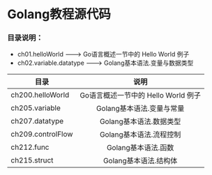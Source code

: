 # Golang教程源代码


### 目录说明：

- ch01.helloWorld ---> Go语言概述一节中的 Hello World 例子
- ch02.variable.datatype  ---> Golang基本语法.变量与数据类型


| 目录 | 说明 |
| - | :-: |
| ch200.helloWorld | Go语言概述一节中的 Hello World 例子 |
| ch205.variable | Golang基本语法.变量与常量 |
| ch207.datatype | Golang基本语法.数据类型 |
| ch209.controlFlow | Golang基本语法.流程控制 |
| ch212.func | Golang基本语法.函数 |
| ch215.struct | Golang基本语法.结构体 |
